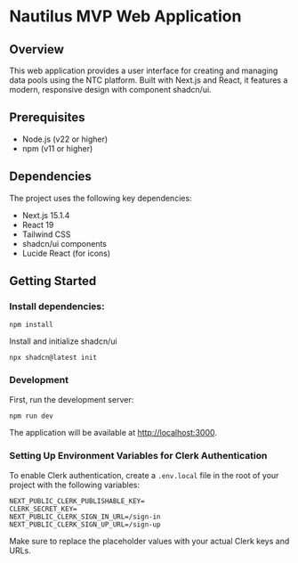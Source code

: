 # Nautilus MVP Web Application

## Overview

This web application provides a user interface for creating and managing data pools using the NTC platform. Built with Next.js and React, it features a modern, responsive design with component shadcn/ui.

## Prerequisites

* Node.js (v22 or higher)
* npm (v11 or higher)

## Dependencies

The project uses the following key dependencies:

* Next.js 15.1.4
* React 19
* Tailwind CSS
* shadcn/ui components
* Lucide React (for icons)

## Getting Started

### Install dependencies:

```
npm install
```

Install and initialize shadcn/ui
```
npx shadcn@latest init
```

### Development

First, run the development server:

```bash
npm run dev
```

The application will be available at [http://localhost:3000](http://localhost:3000).

### Setting Up Environment Variables for Clerk Authentication

To enable Clerk authentication, create a `.env.local` file in the root of your project with the following variables:

```
NEXT_PUBLIC_CLERK_PUBLISHABLE_KEY=
CLERK_SECRET_KEY=
NEXT_PUBLIC_CLERK_SIGN_IN_URL=/sign-in
NEXT_PUBLIC_CLERK_SIGN_UP_URL=/sign-up
```

Make sure to replace the placeholder values with your actual Clerk keys and URLs.
